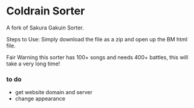 # Coldrain Sorter

A fork of Sakura Gakuin Sorter.

Steps to Use:
Simply download the file as a zip and open up the BM html file.

Fair Warning this sorter has 100+ songs and needs 400+ battles, this will take a very long time!

### to do

* get website domain and server
* change appearance
